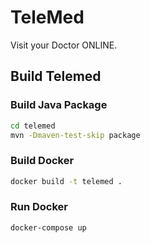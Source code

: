 # TeleMed
Visit your Doctor ONLINE.

## Build Telemed

### Build Java Package

```bash
cd telemed
mvn -Dmaven-test-skip package
```
### Build Docker

```bash
docker build -t telemed .
```
### Run Docker 

```bash
docker-compose up
```

